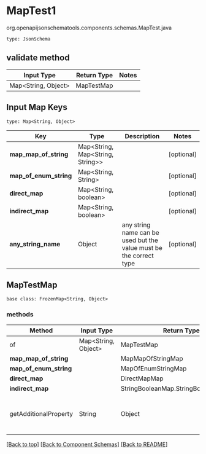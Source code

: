 # MapTest1
org.openapijsonschematools.components.schemas.MapTest.java
```
type: JsonSchema
```

## validate method
| Input Type | Return Type | Notes |
| ---------- | ----------- | ----- |
| Map<String, Object> | MapTestMap | |

## Input Map Keys
```
type: Map<String, Object>
```
Key | Type |  Description | Notes
------------ | ------------- | ------------- | -------------
**map_map_of_string** | Map<String, Map<String, String>> |  | [optional]
**map_of_enum_string** | Map<String, String> |  | [optional]
**direct_map** | Map<String, boolean> |  | [optional]
**indirect_map** | Map<String, boolean> |  | [optional]
**any_string_name** | Object | any string name can be used but the value must be the correct type | [optional]

## MapTestMap
```
base class: FrozenMap<String, Object>
```

### methods
Method | Input Type | Return Type | Notes
------ | ---------- | ----------- | ------
of | Map<String, Object> | MapTestMap | a constructor
**map_map_of_string** | | MapMapOfStringMap | [optional]
**map_of_enum_string** | | MapOfEnumStringMap | [optional]
**direct_map** | | DirectMapMap | [optional]
**indirect_map** | | StringBooleanMap.StringBooleanMapMap | [optional]
getAdditionalProperty | String | Object | provides type safety for additional properties




[[Back to top]](#top) [[Back to Component Schemas]](../../../README.md#Component-Schemas) [[Back to README]](../../../README.md)
